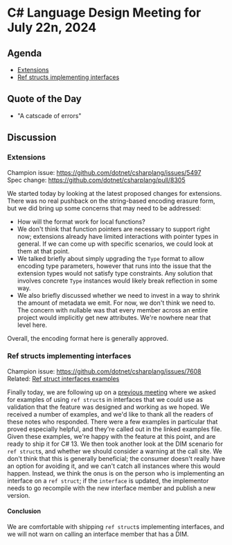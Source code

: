 # C# Language Design Meeting for July 22n, 2024

## Agenda

- [Extensions](#extensions)
- [Ref structs implementing interfaces](#ref-structs-implementing-interfaces)

## Quote of the Day

- "A catscade of errors"

## Discussion

### Extensions

Champion issue: https://github.com/dotnet/csharplang/issues/5497  
Spec change: https://github.com/dotnet/csharplang/pull/8305

We started today by looking at the latest proposed changes for extensions. There was no real pushback on the string-based encoding erasure form, but we did bring up some concerns that may need to be addressed:

* How will the format work for local functions?
* We don't think that function pointers are necessary to support right now; extensions already have limited interactions with pointer types in general. If we can come up with specific scenarios, we could look
  at them at that point.
* We talked briefly about simply upgrading the `Type` format to allow encoding type parameters, however that runs into the issue that the extension types would not satisfy type constraints. Any solution that involves concrete
  `Type` instances would likely break reflection in some way.
* We also briefly discussed whether we need to invest in a way to shrink the amount of metadata we emit. For now, we don't think we need to. The concern with nullable was that every member across an entire project
  would implicitly get new attributes. We're nowhere near that level here.

Overall, the encoding format here is generally approved.

### Ref structs implementing interfaces

Champion issue: https://github.com/dotnet/csharplang/issues/7608  
Related: [Ref struct interfaces examples](LDM-2024-07-22-ref-struct-interface-examples.md)

Finally today, we are following up on a [previous meeting](LDM-2024-06-10.md#ref-structs-implementing-interfaces-and-in-generics) where we asked for examples of using `ref struct`s in interfaces that we could
use as validation that the feature was designed and working as we hoped. We received a number of examples, and we'd like to thank all the readers of these notes who responded. There were a few examples in particular
that proved especially helpful, and they're called out in the linked examples file. Given these examples, we're happy with the feature at this point, and are ready to ship it for C# 13. We then took another look
at the DIM scenario for `ref struct`s, and whether we should consider a warning at the call site. We don't think that this is generally beneficial; the consumer doesn't really have an option for avoiding it, and we
can't catch all instances where this would happen. Instead, we think the onus is on the person who is implementing an interface on a `ref struct`; if the `interface` is updated, the implementor needs to go
recompile with the new interface member and publish a new version.

#### Conclusion

We are comfortable with shipping `ref struct`s implementing interfaces, and we will not warn on calling an interface member that has a DIM.
